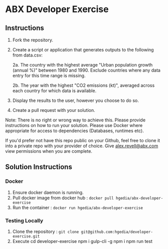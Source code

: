 # ABX Developer Exercise

## Instructions

1. Fork the repository.
2. Create a script or application that generates outputs to the following from data.csv:

	2a. The country with the highest average "Urban population growth (annual %)" between 1980 and 1990. Exclude countries where any data entry for this time range is missing.

	2b. The year with the highest "CO2 emissions (kt)", averaged across each country for which data is available.
3. Display the results to the user, however you choose to do so.
4. Create a pull request with your solution.

Note: There is no right or wrong way to achieve this. Please provide instructions on how to run your solution. Please use Docker where appropriate for access to dependencies (Databases, runtimes etc).

If you'd prefer not have this repo public on your Github, feel free to clone it into a private repo with your provider of choice. Give alex.revell@abx.com view permissions when you are complete.

## Solution Instructions

### Docker

1. Ensure docker daemon is running.
2. Pull docker image from docker hub : 
```docker pull hgedia/abx-developer-exercise```
3. Run the container :
```docker run hgedia/abx-developer-exercise```

### Testing Locally

1. Clone the repository : ```git clone git@github.com:hgedia/developer-exercise.git```
2. Execute
    cd developer-exercise
	npm i gulp-cli -g
	npm i
	npm run test